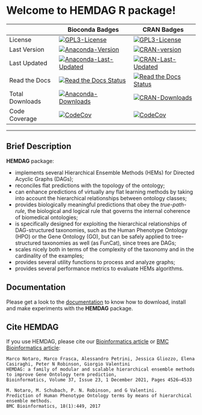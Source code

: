 # Welcome to HEMDAG R package!
|          | Bioconda Badges | CRAN  Badges |
| -------- | --------------- | ------------ |
| License | [![GPL3-License](https://img.shields.io/cran/l/HEMDAG?label=License&style=flat-square&color=orange)](https://www.gnu.org/licenses/gpl-3.0.en.html) | [![GPL3-License](https://img.shields.io/cran/l/HEMDAG?label=License&color=orange)](https://www.gnu.org/licenses/gpl-3.0.en.html)
| Last Version | [![Anaconda-Version](https://anaconda.org/bioconda/r-hemdag/badges/version.svg)](https://anaconda.org/bioconda/r-hemdag) | [![CRAN-version](http://www.r-pkg.org/badges/version/HEMDAG?color=blue)](https://cran.r-project.org/package=HEMDAG)
| Last Updated | [![Anaconda-Last-Updated](https://anaconda.org/bioconda/r-hemdag/badges/latest_release_date.svg)](https://anaconda.org/bioconda/r-hemdag)| [![CRAN-Last-Updated](https://www.r-pkg.org/badges/last-release/HEMDAG?color=blue)](https://cran.r-project.org/package=HEMDAG)
| Read the Docs | [![Read the Docs Status](https://img.shields.io/readthedocs/hemdag?logo=read%20the%20docs&logoColor=white&style=flat-square)](https://hemdag.readthedocs.io) | [![Read the Docs Status](https://img.shields.io/readthedocs/hemdag?logo=read%20the%20docs&logoColor=white)](https://hemdag.readthedocs.io)
| Total Downloads | [![Anaconda-Downloads](https://anaconda.org/bioconda/r-hemdag/badges/downloads.svg)](https://anaconda.org/bioconda/r-hemdag) | [![CRAN-Downloads](http://cranlogs.r-pkg.org/badges/grand-total/HEMDAG?color=green)](https://cranlogs.r-pkg.org/downloads/total/2017-08-11:last-day/HEMDAG)
| Code Coverage | [![CodeCov](https://img.shields.io/codecov/c/gh/marconotaro/hemdag?logo=codecov&style=flat-square)](https://codecov.io/gh/marconotaro/hemdag) | [![CodeCov](https://img.shields.io/codecov/c/gh/marconotaro/hemdag?logo=codecov)](https://codecov.io/gh/marconotaro/hemdag)
<!-- trick: to know daily HEMDAG downloads (and from how many days HEMDAG lives) replace total with daily in the cranlogs link -->

---

## Brief Description
**HEMDAG** package:

- implements several Hierarchical Ensemble Methods (HEMs) for Directed Acyclic Graphs (DAGs);
- reconciles flat predictions with the topology of the ontology;
- can enhance predictions of virtually any flat learning methods by taking into account the hierarchical relationships between ontology classes;
- provides biologically meaningful predictions that obey the _true-path-rule_, the biological and logical rule that governs the internal coherence of biomedical ontologies;
- is specifically designed for exploiting the hierarchical relationships of DAG-structured taxonomies, such as the Human Phenotype Ontology (HPO) or the Gene Ontology (GO), but can be safely applied to tree-structured taxonomies as well (as FunCat), since trees are DAGs;
- scales nicely both in terms of the complexity of the taxonomy and in the cardinality of the examples;
- provides several utility functions to process and analyze graphs;
- provides several performance metrics to evaluate HEMs algorithms.

## Documentation
Please get a look to the [documentation](https://hemdag.readthedocs.io "HEMDAG’s documentation") to know how to download, install and make experiments with the **HEMDAG** package.
## Cite HEMDAG
If you use HEMDAG, please cite our [Bioinformatics article](https://doi.org/10.1093/bioinformatics/btab485) or [BMC Bioinformatics article](https://bmcbioinformatics.biomedcentral.com/articles/10.1186/s12859-017-1854-y):

```
Marco Notaro, Marco Frasca, Alessandro Petrini, Jessica Gliozzo, Elena Casiraghi, Peter N Robinson, Giorgio Valentini
HEMDAG: a family of modular and scalable hierarchical ensemble methods to improve Gene Ontology term prediction,
Bioinformatics, Volume 37, Issue 23, 1 December 2021, Pages 4526–4533

M. Notaro, M. Schubach, P. N. Robinson, and G Valentini.
Prediction of Human Phenotype Ontology terms by means of hierarchical ensemble methods.
BMC Bioinformatics, 18(1):449, 2017
```

